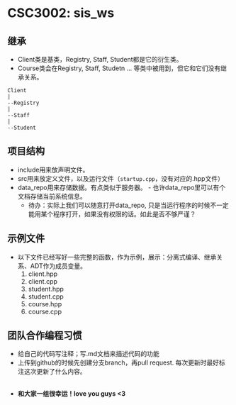 # CSC3002: sis_ws
## 继承
- Client类是基类，Registry, Staff, Student都是它的衍生类。
- Course类会在Registry, Staff, Studetn ... 等类中被用到，但它和它们没有继承关系。
```
Client
|
--Registry
|
--Staff
|
--Student
```

## 项目结构
- include用来放声明文件。
- src用来放定义文件，以及运行文件（`startup.cpp`，没有对应的.hpp文件）
- data_repo用来存储数据。有点类似于服务器。
      - 也许data_repo里可以有个文档存储当前系统信息。
    - 待办：实际上我们可以随意打开data_repo, 只是当运行程序的时候不一定能用某个程序打开，如果没有权限的话。如此是否不够严谨？

## 示例文件
- 以下文件已经写好一些完整的函数，作为示例，展示：分离式编译、继承关系、ADT作为成员变量。
    1. client.hpp
    2. client.cpp
    3. student.hpp
    4. student.cpp
    5. course.hpp
    6. course.cpp

## 团队合作编程习惯
- 给自己的代码写注释；写.md文档来描述代码的功能
- 上传到github的时候先创建分支branch，再pull request. 每次更新时最好标注这次更新了什么内容。

## 
- **和大家一组很幸运！love you guys <3**
